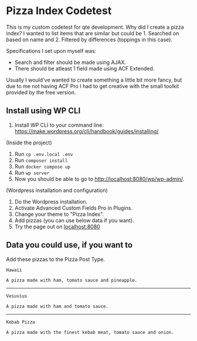 # Pizza Index Codetest
This is my custom codetest for qte development. Why did I create a pizza index? I wanted to list items that are similar but could be 1. Searched on based on name and 2. Filtered by differences (toppings in this case).

Specifications I set upon myself was:
* Search and filter should be made using AJAX.
* There should be atleast 1 field made using ACF Extended.

Usually I would've wanted to create something a little bit more fancy, but due to me not having ACF Pro I had to get creative with the small toolkit provided by the free version.

## Install using WP CLI
1. Install WP CLI to your command line: https://make.wordpress.org/cli/handbook/guides/installing/
   
(Inside the project)
1. Run `cp .env.local .env`
2. Run `composer install`
3. Run `docker compose up`
4. Run `wp server`
5. Now you should be able to go to [http://localhost:8080/wp/wp-admin/](http://localhost:8080/wp/wp-admin/).

(Wordpress installation and configuration)
1. Do the Wordpress installation.
2. Activate Advanced Custom Fields Pro in Plugins.
3. Change your theme to "Pizza Index".
4. Add pizzas (you can use below data if you want).
5. Try the page out on [localhost:8080](http://localhost:8080/)

## Data you could use, if you want to
Add these pizzas to the Pizza Post Type.
```
Hawaii
```
```
A pizza made with ham, tomato sauce and pineapple.
```
---
```
Vesuvius
```
```
A pizza made with ham and tomato sauce.
```
---
```
Kebab Pizza
```
```
A pizza made with the finest kebab meat, tomato sauce and onion.
```
